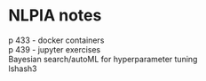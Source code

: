 # NLPIA notes
p 433 - docker containers  
p 439 - jupyter exercises  
Bayesian search/autoML for hyperparameter tuning  
lshash3